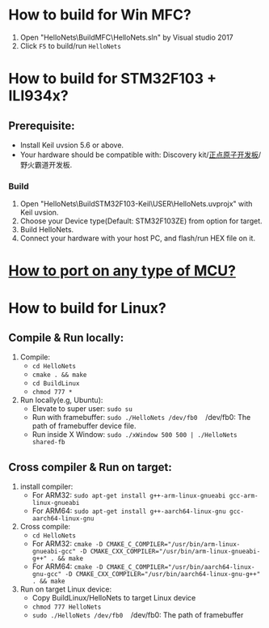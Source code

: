 # How to build for Win MFC?
1. Open "HelloNets\BuildMFC\HelloNets.sln" by Visual studio 2017
2. Click `F5` to build/run `HelloNets`

# How to build for STM32F103 + ILI934x?
## Prerequisite:
- Install Keil uvsion 5.6 or above.
- Your hardware should be compatible with: Discovery kit/[正点原子开发板](https://item.taobao.com/item.htm?spm=a230r.1.14.20.17b441b9u49Ujg&id=582084489839&ns=1&abbucket=7#detail)/野火霸道开发板.
### Build
1. Open "HelloNets\BuildSTM32F103-Keil\USER\HelloNets.uvprojx" with Keil uvsion.
2. Choose your Device type(Default: STM32F103ZE) from option for target.
3. Build HelloNets.
4. Connect your hardware with your host PC, and flash/run HEX file on it.

# [How to port on any type of MCU?](../doc/how-to-port-on-mcu.md)

# How to build for Linux?
## Compile & Run locally:
1. Compile:
    - `cd HelloNets`
    - `cmake . && make`
    - `cd BuildLinux`
    - `chmod 777 *`
2. Run locally(e.g, Ubuntu):
    - Elevate to super user: `sudo su`
    - Run with framebuffer: `sudo ./HelloNets /dev/fb0`&nbsp;&nbsp;&nbsp;&nbsp;/dev/fb0: The path of framebuffer device file.
    - Run inside X Window: `sudo ./xWindow 500 500 | ./HelloNets shared-fb`

## Cross compiler & Run on target:
1. install compiler:
    - For ARM32: `sudo apt-get install g++-arm-linux-gnueabi gcc-arm-linux-gnueabi`
    - For ARM64: `sudo apt-get install g++-aarch64-linux-gnu gcc-aarch64-linux-gnu`
2. Cross compile:
    - `cd HelloNets`
    - For ARM32: `cmake -D CMAKE_C_COMPILER="/usr/bin/arm-linux-gnueabi-gcc" -D CMAKE_CXX_COMPILER="/usr/bin/arm-linux-gnueabi-g++" . && make`
    - For ARM64: `cmake -D CMAKE_C_COMPILER="/usr/bin/aarch64-linux-gnu-gcc" -D CMAKE_CXX_COMPILER="/usr/bin/aarch64-linux-gnu-g++" . && make`
3. Run on target Linux device:
    - Copy BuildLinux/HelloNets to target Linux device
    - `chmod 777 HelloNets`
    - `sudo ./HelloNets /dev/fb0`&nbsp;&nbsp;&nbsp;&nbsp;/dev/fb0: The path of framebuffer
